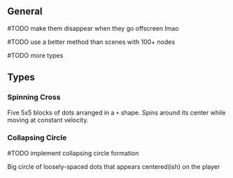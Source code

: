## General
#TODO make them disappear when they go offscreen lmao

#TODO use a better method than scenes with 100+ nodes

#TODO more types

## Types
### Spinning Cross
Five 5x5 blocks of dots arranged in a `+` shape. Spins around its center while moving at constant velocity.

### Collapsing Circle
#TODO implement collapsing circle formation

Big circle of loosely-spaced dots that appears centered(ish) on the player